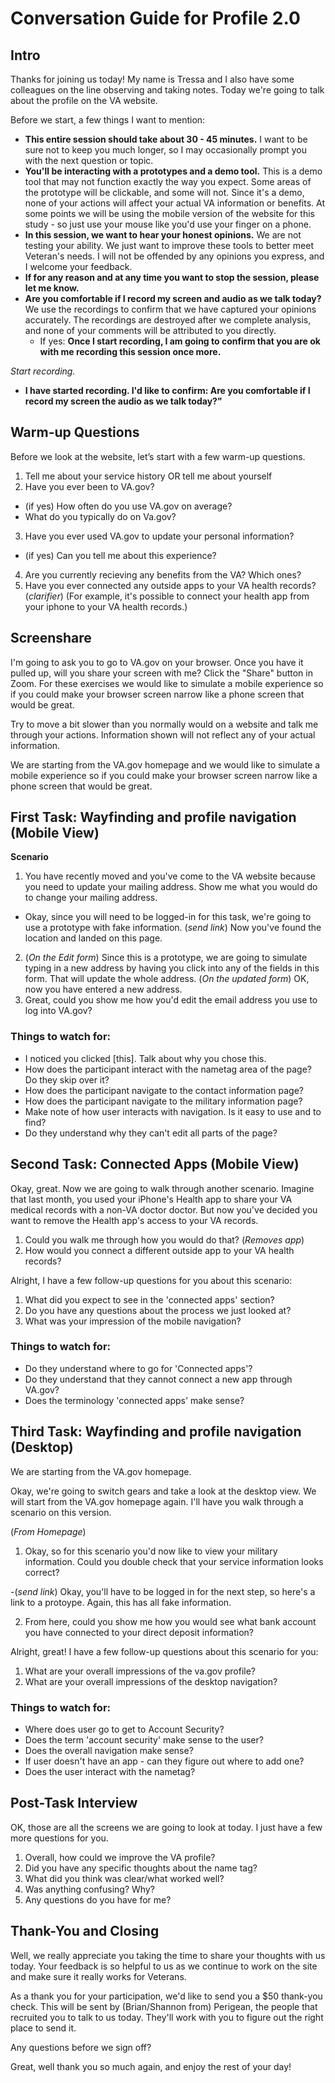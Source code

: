 # Conversation Guide for Profile 2.0 

## Intro

Thanks for joining us today! My name is Tressa and I also have some colleagues on the line observing and taking notes. Today we're going to talk about the profile on the VA website.

Before we start, a few things I want to mention:

- **This entire session should take about 30 - 45 minutes.** I want to be sure not to keep you much longer, so I may occasionally prompt you with the next question or topic.
- **You'll be interacting with a prototypes and a demo tool.** This is a demo tool that may not function exactly the way you expect. Some areas of the prototype will be clickable, and some will not. Since it's a demo, none of your actions will affect your actual VA information or benefits. At some points we will be using the mobile version of the website for this study - so just use your mouse like you'd use your finger on a phone.
- **In this session, we want to hear your honest opinions.** We are not testing your ability. We just want to improve these tools to better meet Veteran's needs. I will not be offended by any opinions you express, and I welcome your feedback.
- **If for any reason and at any time you want to stop the session, please let me know.** 
- **Are you comfortable if I record my screen and audio as we talk today?** We use the recordings to confirm that we have captured your opinions accurately. The recordings are destroyed after we complete analysis, and none of your comments will be attributed to you directly. 
    - If yes: **Once I start recording, I am going to confirm that you are ok with me recording this session once more.** 

*Start recording.*

- **I have started recording. I'd like to confirm: Are you comfortable if I record my screen the audio as we talk today?"** 

## Warm-up Questions

Before we look at the website, let’s start with a few warm-up questions.

1. Tell me about your service history OR tell me about yourself
2. Have you ever been to VA.gov?
- (if yes) How often do you use VA.gov on average?
-  What do you typically do on Va.gov?
3. Have you ever used VA.gov to update your personal information?
- (if yes) Can you tell me about this experience?
4. Are you currently recieving any benefits from the VA? Which ones?
5. Have you ever connected any outside apps to your VA health records? (*clarifier*) (For example, it's possible to connect your health app from your iphone to your VA health records.)

## Screenshare

I'm going to ask you to go to VA.gov on your browser.  Once you have it pulled up, will you share your screen with me?  Click the  "Share" button in Zoom.  For these exercises we would like to simulate a mobile experience so if you could make your browser screen narrow like a phone screen that would be great.

Try to move a bit slower than you normally would on a website and talk me through your actions. Information shown will not reflect any of your actual information.  

We are starting from the VA.gov homepage and we would like to simulate a mobile experience so if you could make your browser screen narrow like a phone screen that would be great.

## First Task: Wayfinding and profile navigation (Mobile View)

**Scenario**
1. You have recently moved and you've come to the VA website because you need to update your mailing address. Show me what you would do to change your mailing address. 

- Okay, since you will need to be logged-in for this task, we're going to use a prototype with fake information. (*send link*) Now you've found the location and landed on this page.

2. (*On the Edit form*) Since this is a prototype, we are going to simulate typing in a new address by having you click into any of the fields in this form. That will update the whole address. (*On the updated form*) OK, now you have entered a new address.
3. Great, could you show me how you'd edit the email address you use to log into VA.gov?

### Things to watch for:

- I noticed you clicked [this]. Talk about why you chose this.
- How does the participant interact with the nametag area of the page? Do they skip over it?
- How does the participant navigate to the contact information page?
- How does the participant navigate to the military information page?
- Make note of how user interacts with navigation.  Is it easy to use and to find?
- Do they understand why they can't edit all parts of the page?

## Second Task: Connected Apps (Mobile View)

Okay, great. Now we are going to walk through another scenario.  Imagine that last month, you used your iPhone's Health app to share your VA medical records with a non-VA doctor doctor. But now you've decided you want to remove the Health app's access to your VA records.   

1. Could you walk me through how you would do that?
(*Removes app*)
2. How would you connect a different outside app to your VA health records?

Alright, I have a few follow-up questions for you about this scenario:

1. What did you expect to see in the 'connected apps' section?
2. Do you have any questions about the process we just looked at?
3. What was your impression of the mobile navigation?

### Things to watch for:

- Do they understand where to go for 'Connected apps'?
- Do they understand that they cannot connect a new app through VA.gov?
- Does the terminology 'connected apps' make sense?

## Third Task: Wayfinding and profile navigation (Desktop)

We are starting from the VA.gov homepage.

Okay, we're going to switch gears and take a look at the desktop view.  We will start from the VA.gov homepage again. I'll have you walk through a scenario on this version.

(*From Homepage*)
1. Okay, so for this scenario you'd now like to view your military information.  Could you double check that your service information looks correct?

-(*send link*) Okay, you'll have to be logged in for the next step, so here's a link to a protoype.  Again, this has all fake information.

2. From here, could you show me how you would see what bank account you have connected to your direct deposit information?

Alright, great! I have a few follow-up questions about this scenario for you:

1. What are your overall impressions of the va.gov profile?
2. What are your overall impressions of the desktop navigation?

### Things to watch for:

- Where does user go to get to Account Security?
- Does the term 'account security' make sense to the user?
- Does the overall navigation make sense?
- If user doesn't have an app - can they figure out where to add one? 
- Does the user interact with the nametag?

## Post-Task Interview 

OK, those are all the screens we are going to look at today. I just have a few more questions for you.

1. Overall, how could we improve the VA profile?
2. Did you have any specific thoughts about the name tag?
2. What did you think was clear/what worked well?
3. Was anything confusing? Why?
4. Any questions do you have for me?

## Thank-You and Closing

Well, we really appreciate you taking the time to share your thoughts with us today. Your feedback is so helpful to us as we continue to work on the site and make sure it really works for Veterans.

As a thank you for your participation, we'd like to send you a $50 thank-you check. This will be sent by (Brian/Shannon from) Perigean, the people that recruited you to talk to us today. They'll work with you to figure out the right place to send it.

Any questions before we sign off?

Great, well thank you so much again, and enjoy the rest of your day!

